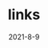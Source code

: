 ---
layout: links
title: links
date: 2021-8-9
keywords: 友人帐
description: 
comments: true
photos: https://cdn.jsdelivr.net/gh/honjun/cdn@1.4/img/banner/links.jpg
links:
  - group: 本站其他站点
    desc: 其他项目
    items:
    - url: https://www.arsrna.cn
      img: https://cdn.jsdelivr.net/gh/ArSrNa/CDN/linkv_img/cop/arsrna.webp
      name: Ar-Sr-Na 主站
      desc: 突破计算边界，构筑数字视界

    - url: https://ysncir.cn
      img: https://www.arsrna.cn/elec/logo.png
      name: Ar-Sr-Na 电子
      desc: We shape passionate of every electron
      
    - url: https://l.arsrna.cn
      img: https://cdn.jsdelivr.net/gh/ArSrNa/CDN/linkv_img/cop/arsrna.webp
      name: Ar-Sr-Na 学习中心
      desc: 突破计算边界，构筑数字视界


    
  - group: 来自博客站的互链
    desc: 欢迎交换友链 ꉂ(ˊᗜˋ)
    items:
    - url: https://tsukisou.ink/
      img: https://video.drblack-system.com/logo.jpg
      name: DrBlackの自言自语
      desc: 「その手を離すのでしょう 優しい笑みできっと」

    - url: https://www.saroin.com
      img: https://cdn.jsdelivr.net/gh/ArSrNa/CDN/linkv_img/cop/saroin.com.webp
      name: 鲸一
      desc: 希望是件美好的事，也许是世间最美好的东西，而美好的事物永不消逝!

    - url: https://www.shiumrna.com
      img: https://cdn.jsdelivr.net/gh/ArSrNa/CDN/linkv_img/shiumma.com.png
      name: 是UMR呐的可可爱爱岛
      desc: 学习、科研、数码、医药内容分享～

    - url: https://choubaguai.net/
      img: 
      name: 丑八怪
      desc: 云原生技术小栈

    - url: https://blog.luorogers.com/
      img: https://arsrna.coding.net/p/website-mainsite/d/blog-images/git/raw/master/linkHeads/luorogers.png
      name: Rogers
      desc: この素晴らしい世界に祝福を！


      
  - group: 请及时更改
    desc: 按照邮件建议进行更改
    items:
    
    - url: https://www.yamatu.top/
      img: https://pans.yamatu.top/api/v3/file/get/2/QQ%E5%9B%BE%E7%89%8720210819082501.jpg?sign=i-N035OwZi427mfIGLeNDc0JdZgyriPEK3G6t1IxOVI%3D%3A0
      name: yamatublog
      desc: 萌新不是大佬


      
---